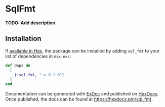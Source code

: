 # SqlFmt

**TODO: Add description**

## Installation

If [available in Hex](https://hex.pm/docs/publish), the package can be installed
by adding `sql_fmt` to your list of dependencies in `mix.exs`:

```elixir
def deps do
  [
    {:sql_fmt, "~> 0.1.0"}
  ]
end
```

Documentation can be generated with [ExDoc](https://github.com/elixir-lang/ex_doc)
and published on [HexDocs](https://hexdocs.pm). Once published, the docs can
be found at <https://hexdocs.pm/sql_fmt>.

